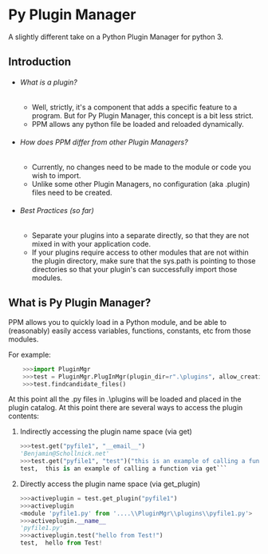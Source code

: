 # Py Plugin Manager

A slightly different take on a Python Plugin Manager for python 3.



## Introduction

- ###### What is a plugin?

  - Well, strictly, it's a component that adds a specific feature to a program.  But for Py Plugin Manager, this concept is a bit less strict.  
  - PPM allows any python file be loaded and reloaded dynamically.

- ###### How does PPM differ from other Plugin Managers?

  - Currently, no changes need to be made to the module or code you wish to import.
  - Unlike some other Plugin Managers, no configuration (aka .plugin) files need to be created.

- ###### Best Practices (so far)

  - Separate your plugins into a separate directly, so that they are not mixed in with your application code.
  - If your plugins require access to other modules that are not within the plugin directory, make sure that the sys.path is pointing to those directories so that your plugin's can successfully import those modules.



## What is Py Plugin Manager? 

PPM allows you to quickly load in a Python module, and be able to (reasonably) easily access variables, functions, constants, etc from those modules.

For example:

```python
    >>>import PluginMgr
    >>>test = PluginMgr.PlugInMgr(plugin_dir=r".\plugins", allow_creation=True, plug_ext=".py")
    >>>test.findcandidate_files()
```

At this point all the .py files in .\plugins will be loaded and placed in the plugin catalog.  At this point there are several ways to access the plugin contents:

1. Indirectly accessing the plugin name space (via get)
   ```python
   >>>test.get("pyfile1", "__email__")
   'Benjamin@Schollnick.net'
   >>>test.get("pyfile1", "test")("this is an example of calling a function via get")
   test,  this is an example of calling a function via get```

2. Directly access the plugin name space (via get_plugin)
   ```python
   >>>activeplugin = test.get_plugin("pyfile1")
   >>>activeplugin
   <module 'pyfile1.py' from '....\\PluginMgr\\plugins\\pyfile1.py'>
   >>>activeplugin.__name__
   'pyfile1.py'
   >>>activeplugin.test("hello from Test!")
   test,  hello from Test!
   ```

